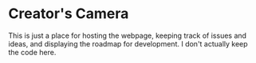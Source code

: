 # Creator's Camera

This is just a place for hosting the webpage, keeping track of issues and ideas, and displaying the roadmap for development. I don't actually keep the code here.
